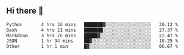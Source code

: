 ## Hi there 👋

<!--START_SECTION:waka-->

```txt
Python       4 hrs 36 mins   ███████▓░░░░░░░░░░░░░░░░░   30.12 %
Bash         4 hrs 11 mins   ███████░░░░░░░░░░░░░░░░░░   27.37 %
Markdown     3 hrs 26 mins   █████▓░░░░░░░░░░░░░░░░░░░   22.47 %
JSON         1 hr 34 mins    ██▓░░░░░░░░░░░░░░░░░░░░░░   10.25 %
Other        1 hr 1 min      █▓░░░░░░░░░░░░░░░░░░░░░░░   06.67 %
```

<!--END_SECTION:waka-->

<!--
**OliverShang/OliverShang** is a ✨ _special_ ✨ repository because its `README.md` (this file) appears on your GitHub profile.

Here are some ideas to get you started:

- 🔭 I’m currently working on ...
- 🌱 I’m currently learning ...
- 👯 I’m looking to collaborate on ...
- 🤔 I’m looking for help with ...
- 💬 Ask me about ...
- 📫 How to reach me: ...
- 😄 Pronouns: ...
- ⚡ Fun fact: ...
-->
